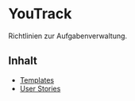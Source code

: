 # YouTrack

Richtlinien zur Aufgabenverwaltung.

## Inhalt
- [Templates](Templates.md)
- [User Stories](UserStories.md)
